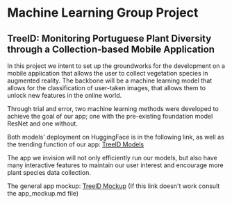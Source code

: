 # Machine Learning Group Project
## TreeID: Monitoring Portuguese Plant Diversity through a Collection-based Mobile Application 

In this project we intent to set up the groundworks for the development on a mobile application that allows the user to collect vegetation species in augmented reality. The backbone will be a machine learning model that allows for the classification of user-taken images, that allows them to unlock new features in the online world. 

Through trial and error, two machine learning methods were developed to achieve the goal of our app; one with the pre-existing foundation model ResNet and one without.

Both models' deployment on HuggingFace is in the following link, as well as the trending function of our app: [TreeID Models](https://huggingface.co/Diogo-Janice-Rafael)

The app we invision will not only efficiently run our models, but also have many interactive features to maintain our user interest and encourage more plant species data collection.

The general app mockup: [TreeID Mockup](https://www.figma.com/proto/1MRog059spgtR5YowEPqV0/Tree-Identification-App?node-id=43-651&t=vg3GLL8wQU89YUPa-1&starting-point-node-id=43%3A651) (If this link doesn't work consult the app_mockup.md file)
